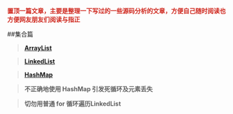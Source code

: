 **<font color="#cf271d">置顶一篇文章，主要是整理一下写过的一些源码分析的文章，方便自己随时阅读也方便网友朋友们阅读与指正</font>**

##集合篇

> **[ArrayList](https://www.cnblogs.com/tkzL/p/8890741.html)**

> **[LinkedList](https://www.cnblogs.com/tkzL/p/8903346.html)**

> **[HashMap](https://www.cnblogs.com/tkzL/p/8875869.html)**

> **不正确地使用 HashMap 引发死循环及元素丢失**

> **切勿用普通 for 循环遍历LinkedList**
